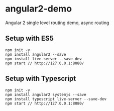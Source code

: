 # angular2-demo
Angular 2 single level routing demo, async routing

## Setup with ES5

```
npm init -y
npm install angular2 --save
npm install live-server --save-dev
npm start // http://127.0.0.1:8080/
```

## Setup with Typescript

```
npm init -y
npm install angular2 systemjs --save
npm install typescript live-server --save-dev
npm start // http://127.0.0.1:8080/
``` 
